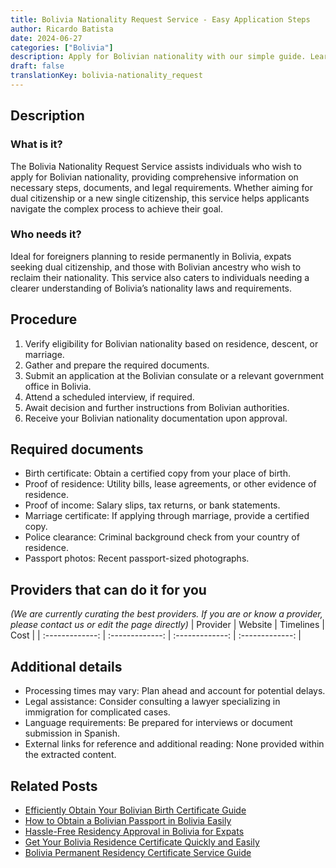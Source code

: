 ```yaml
---
title: Bolivia Nationality Request Service - Easy Application Steps
author: Ricardo Batista
date: 2024-06-27
categories: ["Bolivia"]
description: Apply for Bolivian nationality with our simple guide. Learn about requirements and ensure a smooth application process.
draft: false
translationKey: bolivia-nationality_request
---
```


## Description
### What is it?
The Bolivia Nationality Request Service assists individuals who wish to apply for Bolivian nationality, providing comprehensive information on necessary steps, documents, and legal requirements. Whether aiming for dual citizenship or a new single citizenship, this service helps applicants navigate the complex process to achieve their goal.

### Who needs it?
Ideal for foreigners planning to reside permanently in Bolivia, expats seeking dual citizenship, and those with Bolivian ancestry who wish to reclaim their nationality. This service also caters to individuals needing a clearer understanding of Bolivia’s nationality laws and requirements.

## Procedure

1. Verify eligibility for Bolivian nationality based on residence, descent, or marriage.
2. Gather and prepare the required documents.
3. Submit an application at the Bolivian consulate or a relevant government office in Bolivia.
4. Attend a scheduled interview, if required.
5. Await decision and further instructions from Bolivian authorities.
6. Receive your Bolivian nationality documentation upon approval.


## Required documents

- Birth certificate: Obtain a certified copy from your place of birth.
- Proof of residence: Utility bills, lease agreements, or other evidence of residence.
- Proof of income: Salary slips, tax returns, or bank statements.
- Marriage certificate: If applying through marriage, provide a certified copy.
- Police clearance: Criminal background check from your country of residence.
- Passport photos: Recent passport-sized photographs.


## Providers that can do it for you
_(We are currently curating the best providers. If you are or know a provider, please contact us or edit the page directly)_
| Provider        |     Website     |     Timelines    |       Cost      |
| :-------------: | :-------------: |  :-------------: | :-------------: |

## Additional details

- Processing times may vary: Plan ahead and account for potential delays.
- Legal assistance: Consider consulting a lawyer specializing in immigration for complicated cases.
- Language requirements: Be prepared for interviews or document submission in Spanish.
- External links for reference and additional reading: None provided within the extracted content.




## Related Posts

- [Efficiently Obtain Your Bolivian Birth Certificate Guide](https://tramitit.com/guides/bolivia/birth_certificate/)
- [How to Obtain a Bolivian Passport in Bolivia Easily](https://tramitit.com/guides/bolivia/bolivian_passport/)
- [Hassle-Free Residency Approval in Bolivia for Expats](https://tramitit.com/guides/bolivia/residency_request/)
- [Get Your Bolivia Residence Certificate Quickly and Easily](https://tramitit.com/guides/bolivia/residence_certificate/)
- [Bolivia Permanent Residency Certificate Service Guide](https://tramitit.com/guides/bolivia/permanent_residency_certificate/)